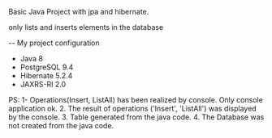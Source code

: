 Basic Java Project with jpa and hibernate. 

only lists and inserts elements in the database



-- My project configuration
* Java 8
* PostgreSQL 9.4
* Hibernate 5.2.4
* JAXRS-RI 2.0


PS:
1- Operations(Insert, ListAll) has been realized by console. Only console application ok. 
2. The result of operations ('Insert', 'ListAll') was displayed by the console.
3. Table generated from the java code.
4. The Database was not created from the java code.

